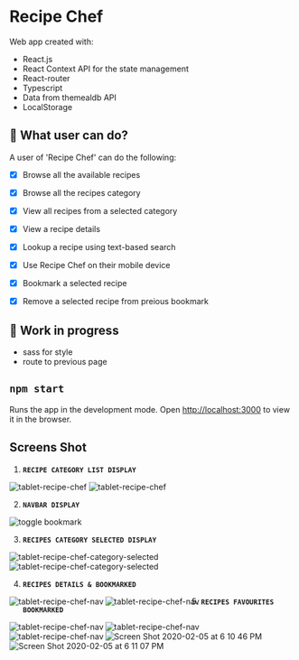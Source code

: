 # Recipe Chef

Web app created with:
- React.js
- React Context API for the state management
- React-router
- Typescript
- Data from themealdb API  
- LocalStorage

## 🧐 What user can do?
A user of 'Recipe Chef' can do the following:
- [x] Browse all the available recipes 
- [x] Browse all the recipes category
- [x] View all recipes from a selected category
- [x] View a recipe details
- [x] Lookup a recipe using text-based search
- [x] Use Recipe Chef on their mobile device
- [x] Bookmark a selected recipe 
- [x] Remove a selected recipe from preious bookmark


## 🧐 Work in progress
- sass for style
- route to previous page

## `npm start`
Runs the app in the development mode.
Open [http://localhost:3000](http://localhost:3000) to view it in the browser.

## Screens Shot

 1. **`RECIPE CATEGORY LIST DISPLAY`**
<img src="https://user-images.githubusercontent.com/18241226/73870047-47a18d80-4843-11ea-8919-31f6350b7639.png" alt="tablet-recipe-chef" title="tablet-recipe-chef"/> 
<img src="https://user-images.githubusercontent.com/18241226/73870058-4a9c7e00-4843-11ea-972c-3c2807115432.png" alt="tablet-recipe-chef" title="tablet-recipe-chef"/> 

 2. **`NAVBAR DISPLAY`**
  
<img src="https://user-images.githubusercontent.com/18241226/73794094-91389c80-479f-11ea-9e65-d480094f0f6b.png" alt="toggle bookmark" title="toggle bookmark"/>   

 3. **`RECIPES CATEGORY SELECTED DISPLAY`**
<img src="https://user-images.githubusercontent.com/18241226/73870063-4c664180-4843-11ea-9a49-f60590f528b2.png" alt="tablet-recipe-chef-category-selected" title="tablet-recipe-chef-category-selected"/>   
<img src="https://user-images.githubusercontent.com/18241226/73870070-4ff9c880-4843-11ea-8ed3-4996306e5271.png" alt="tablet-recipe-chef-category-selected" title="tablet-recipe-chef-category-selected"/>        

 4. **`RECIPES DETAILS & BOOKMARKED`**   
 <img  align="left" src="https://user-images.githubusercontent.com/18241226/73870082-54be7c80-4843-11ea-83a4-384a0a641657.png" alt="tablet-recipe-chef-nav" title="1tablet-recipe-chef-nav"/>       
 <img  align="left" src="https://user-images.githubusercontent.com/18241226/73870087-5720d680-4843-11ea-9c2b-6499699ef2fe.png" alt="tablet-recipe-chef-nav" title="1tablet-recipe-chef-nav"/>      

  5. **`RECIPES FAVOURITES BOOKMARKED`**   
 <img  align="left" src="https://user-images.githubusercontent.com/18241226/73870096-59833080-4843-11ea-8ba6-51100c938f95.png" alt="tablet-recipe-chef-nav" title="1tablet-recipe-chef-nav"/>       
 <img  align="left" src="https://user-images.githubusercontent.com/18241226/73870102-5c7e2100-4843-11ea-98e7-962b614e0bd1.png" alt="tablet-recipe-chef-nav" title="1tablet-recipe-chef-nav"/> 
  <img  align="left" src="https://user-images.githubusercontent.com/18241226/73870107-5daf4e00-4843-11ea-9a52-002e79a8441d.png" alt="tablet-recipe-chef-nav" title="1tablet-recipe-chef-nav"/> 

  
 
![Screen Shot 2020-02-05 at 6 10 46 PM](https://user-images.githubusercontent.com/18241226/73870112-5ee07b00-4843-11ea-903c-cb4edf9910d6.png)
![Screen Shot 2020-02-05 at 6 11 07 PM](https://user-images.githubusercontent.com/18241226/73870118-6142d500-4843-11ea-9c12-b4ea613aed30.png)
